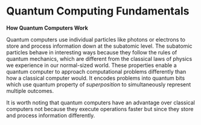 # Quantum Computing Fundamentals

**How Quantum Computers Work**

Quantum computers use individual particles like photons or electrons to store and
process information down at the subatomic level. The subatomic particles behave in interesting ways because they follow
the rules of quantum mechanics, which are different from the classical laws of physics we experience in our normal-sized
world. These properties enable a quantum computer to approach computational problems differently than how a classical
computer would. It encodes problems into quantum bits which use quantum property of _superposition_ to simultaneously
represent multiple outcomes.

It is worth noting that quantum computers have an advantage over classical computers not because they execute operations
faster but since they store and process information differently.